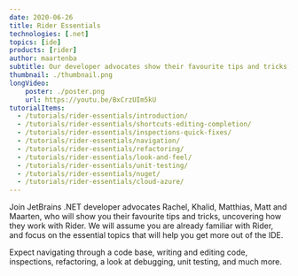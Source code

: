 ```yaml
---
date: 2020-06-26
title: Rider Essentials
technologies: [.net]
topics: [ide]
products: [rider]
author: maartenba
subtitle: Our developer advocates show their favourite tips and tricks, uncovering how they work with Rider.
thumbnail: ./thumbnail.png
longVideo: 
    poster: ./poster.png
    url: https://youtu.be/BxCrzUIm5kU
tutorialItems:
  - /tutorials/rider-essentials/introduction/
  - /tutorials/rider-essentials/shortcuts-editing-completion/
  - /tutorials/rider-essentials/inspections-quick-fixes/
  - /tutorials/rider-essentials/navigation/
  - /tutorials/rider-essentials/refactoring/
  - /tutorials/rider-essentials/look-and-feel/
  - /tutorials/rider-essentials/unit-testing/
  - /tutorials/rider-essentials/nuget/
  - /tutorials/rider-essentials/cloud-azure/
---
```


Join JetBrains .NET developer advocates Rachel, Khalid, Matthias, Matt and Maarten, who will show you their favourite tips and tricks, uncovering how they work with Rider.
We will assume you are already familiar with Rider, and focus on the essential topics that will help you get more out of the IDE.

Expect navigating through a code base, writing and editing code, inspections, refactoring, a look at debugging, unit testing, and much more.
